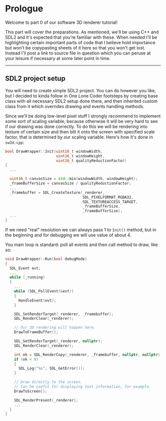 # Prologue

Welcome to part 0 of our software 3D renderer tutorial!

This part will cover the preparations. As mentioned, we'll be using C++ and SDL2 and it's expected that you're familiar with these. When needed I'll be highlighting certain important parts of code that I believe hold importance but won't be copypasting sheets of it here so that you won't get lost. Instead I'll post a link to source file in question which you can peruse at your leisure if necessary at some later point in time.

----

## SDL2 project setup

You will need to create simple SDL2 project. You can do however you like, but I decided to kinda follow in One Lone Coder footsteps by creating base class with all necessary SDL2 setup done there, and then inherited custom class from it which overrides drawing and events handling methods.

Since we'll be doing low-level pixel stuff I strongly recommend to implement some sort of scaling variable, because otherwise it will be very hard to see if our drawing was done correctly. To do this we will be rendering into texture of certain size and then blit it onto the screen with specified scale factor, that is determined by our scaling variable. Here's how it's done in `sw3d.cpp`:

```cpp
bool DrawWrapper::Init(uint16_t windowWidth,
                       uint16_t windowHeight,
                       uint16_t qualityReductionFactor)
{
  ...

  uint16_t canvasSize = std::min(windowWidth, windowHeight);
  _frameBufferSize = canvasSize / qualityReductionFactor;
  ...
  _framebuffer = SDL_CreateTexture(_renderer,
                                   SDL_PIXELFORMAT_RGBA32,
                                   SDL_TEXTUREACCESS_TARGET,
                                   _frameBufferSize,
                                   _frameBufferSize);
  ...
}
```

If we need "real" resolution we can always pass 1 to `Init()` method, but in the beginning and for debugging we will use value of about 4.

You main loop is standard: poll all events and then call method to draw, like so:

```cpp
void DrawWrapper::Run(bool debugMode)
{
  SDL_Event evt;
  ...
  while (_running)
  {
    ...
    while (SDL_PollEvent(&evt))
    {
      HandleEvent(evt);
    }

    SDL_SetRenderTarget(_renderer, _framebuffer);
    SDL_RenderClear(_renderer);

    // Our 3D rendering will happen here.
    DrawToFrameBuffer();

    SDL_SetRenderTarget(_renderer, nullptr);
    SDL_RenderClear(_renderer);

    int ok = SDL_RenderCopy(_renderer, _framebuffer, nullptr, nullptr);
    if (ok < 0)
    {
      SDL_Log("%s", SDL_GetError());
    }

    // Draw directly to the screen.
    // Can be useful for displaying text information, for example.
    DrawToScreen();

    SDL_RenderPresent(_renderer);
    ...
  }
}
```
